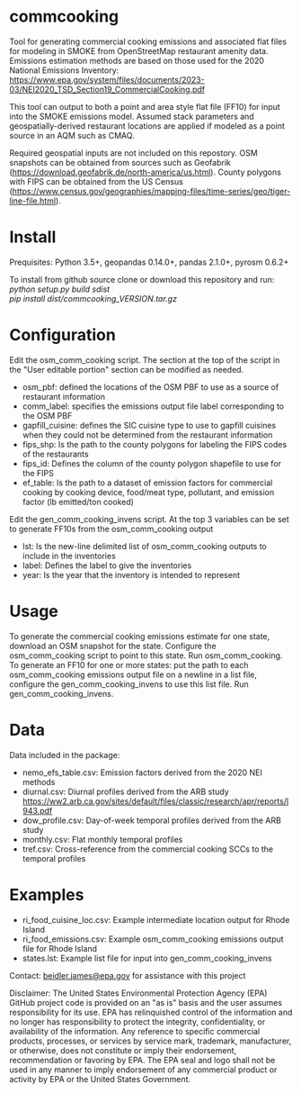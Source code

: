 # commcooking
Tool for generating commercial cooking emissions and associated flat files for modeling in SMOKE from OpenStreetMap restaurant amenity data.
Emissions estimation methods are based on those used for the 2020 National Emissions Inventory: https://www.epa.gov/system/files/documents/2023-03/NEI2020_TSD_Section19_CommercialCooking.pdf

This tool can output to both a point and area style flat file (FF10) for input into the SMOKE emissions model. Assumed stack parameters and geospatially-derived restaurant locations are applied if modeled as a point source in an AQM such as CMAQ.

Required geospatial inputs are not included on this repostory. OSM snapshots can be obtained from sources such as Geofabrik (https://download.geofabrik.de/north-america/us.html). 
County polygons with FIPS can be obtained from the US Census (https://www.census.gov/geographies/mapping-files/time-series/geo/tiger-line-file.html).

# Install
Prequisites:
Python 3.5+, geopandas 0.14.0+, pandas 2.1.0+, pyrosm 0.6.2+

To install from github source clone or download this repository and run:<br>
<i>python setup.py build sdist</i><br>
<i>pip install dist/commcooking_VERSION.tar.gz</i>

# Configuration
Edit the osm_comm_cooking script. The section at the top of the script in the "User editable portion" section can be modified as needed.
- osm_pbf: defined the locations of the OSM PBF to use as a source of restaurant information
- comm_label: specifies the emissions output file label corresponding to the OSM PBF
- gapfill_cuisine: defines the SIC cuisine type to use to gapfill cuisines when they could not be determined from the restaurant information
- fips_shp: Is the path to the county polygons for labeling the FIPS codes of the restaurants
- fips_id: Defines the column of the county polygon shapefile to use for the FIPS
- ef_table: Is the path to a dataset of emission factors for commercial cooking by cooking device, food/meat type, pollutant, and emission factor (lb emitted/ton cooked)

Edit the gen_comm_cooking_invens script. At the top 3 variables can be set to generate FF10s from the osm_comm_cooking output
- lst: Is the new-line delimited list of osm_comm_cooking outputs to include in the inventories
- label: Defines the label to give the inventories
- year: Is the year that the inventory is intended to represent


# Usage

To generate the commercial cooking emissions estimate for one state, download an OSM snapshot for the state. Configure the osm_comm_cooking script to point to this state. Run osm_comm_cooking.
To generate an FF10 for one or more states: put the path to each osm_comm_cooking emissions output file on a newline in a list file, configure the gen_comm_cooking_invens to use this list file. Run gen_comm_cooking_invens.


# Data
Data included in the package:
- nemo_efs_table.csv: Emission factors derived from the 2020 NEI methods
- diurnal.csv: Diurnal profiles derived from the ARB study https://ww2.arb.ca.gov/sites/default/files/classic/research/apr/reports/l943.pdf
- dow_profile.csv: Day-of-week temporal profiles derived from the ARB study
- monthly.csv: Flat monthly temporal profiles
- tref.csv: Cross-reference from the commercial cooking SCCs to the temporal profiles


# Examples
- ri_food_cuisine_loc.csv: Example intermediate location output for Rhode Island
- ri_food_emissions.csv: Example osm_comm_cooking emissions output file for Rhode Island
- states.lst: Example list file for input into gen_comm_cooking_invens

Contact: beidler.james@epa.gov for assistance with this project

Disclaimer: The United States Environmental Protection Agency (EPA) GitHub project code is provided on an "as is" basis and the user assumes responsibility for its use. EPA has relinquished control of the information and no longer has responsibility to protect the integrity, confidentiality, or availability of the information. Any reference to specific commercial products, processes, or services by service mark, trademark, manufacturer, or otherwise, does not constitute or imply their endorsement, recommendation or favoring by EPA. The EPA seal and logo shall not be used in any manner to imply endorsement of any commercial product or activity by EPA or the United States Government. 
